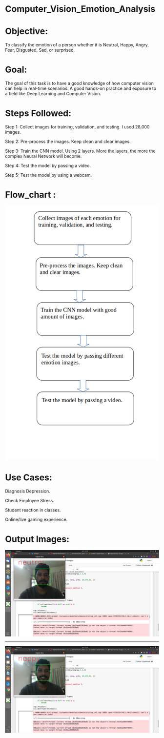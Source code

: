 # Computer_Vision_Emotion_Analysis

# Objective: 
To classify the emotion of a person whether it is Neutral, Happy, Angry, Fear, Disgusted, Sad, or surprised.

# Goal: 
The goal of this task is to have a good knowledge of how computer vision can help in real-time scenarios. A good hands-on practice and exposure to a field like Deep Learning and Computer Vision.

# Steps Followed:

Step 1: Collect images for training, validation, and testing. I used 28,000 images.

Step 2: Pre-process the images. Keep clean and clear images.

Step 3: Train the CNN model. Using 2 layers. More the layers, the more the complex Neural Network will become.

Step 4: Test the model by passing a video.

Step 5: Test the model by using a webcam.

# Flow_chart :

<img src="Document/flow_chart.png">

# Use Cases: 

 Diagnosis Depression.

 Check Employee Stress.

 Student reaction in classes.

 Online/live gaming experience.

# Output Images:

<img src="Document/1.png">

-------------------------------------------------------------------------------------------------------------------------------------------

<img src="Document/2.png">


